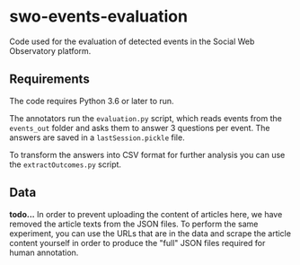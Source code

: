 # swo-events-evaluation
Code used for the evaluation of detected events in the Social Web Observatory platform.

## Requirements
The code requires Python 3.6 or later to run.

The annotators run the `evaluation.py` script, which reads events from the `events_out` folder and asks them to answer 3 questions per event. The answers are saved in a `lastSession.pickle` file.

To transform the answers into CSV format for further analysis you can use the `extractOutcomes.py` script.

## Data
**todo...**
In order to prevent uploading the content of articles here, we have removed the article texts from the JSON files. To perform the same experiment, you can use the URLs that are in the data and scrape the article content yourself in order to produce the "full" JSON files required for human annotation.
